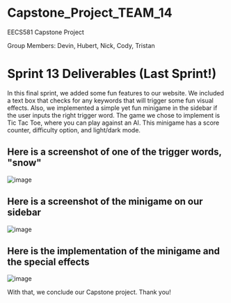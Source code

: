 # Capstone_Project_TEAM_14
EECS581 Capstone Project

Group Members: Devin, Hubert, Nick, Cody, Tristan
# Sprint 13 Deliverables (Last Sprint!) 
In this final sprint, we added some fun features to our website. We included a text box that checks for any keywords that will trigger some fun visual effects. Also, we implemented a simple yet fun minigame in the sidebar if the user inputs the right trigger word. The game we chose to implement is Tic Tac Toe, where you can play against an AI. This minigame has a score counter, difficulty option, and light/dark mode. 
## Here is a screenshot of one of the trigger words, "snow"
![image](https://github.com/DevinRS/Capstone_Project/assets/103350414/632d1cf4-3354-422f-9a11-c59c10e02af6)

## Here is a screenshot of the minigame on our sidebar
![image](https://github.com/DevinRS/Capstone_Project/assets/103350414/23213673-884e-42ae-aa4e-643de3c54635)

## Here is the implementation of the minigame and the special effects
![image](https://github.com/DevinRS/Capstone_Project/assets/103350414/732a64b5-1a80-4b43-aa5b-7bc99db97ffa)

With that, we conclude our Capstone project. Thank you!










